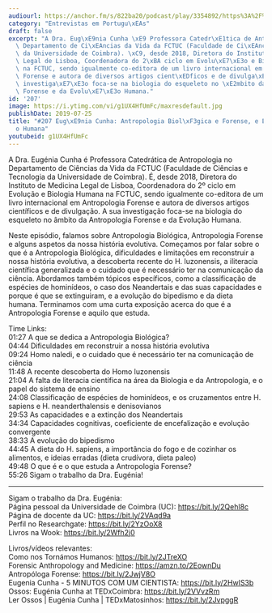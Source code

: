 ```yaml
---
audiourl: https://anchor.fm/s/822ba20/podcast/play/3354892/https%3A%2F%2Fd3ctxlq1ktw2nl.cloudfront.net%2Fproduction%2F2019-4-24%2F15848708-44100-2-6086dabb7ad87.m4a
category: "Entrevistas em Portugu\xEAs"
draft: false
excerpt: "A Dra. Eug\xE9nia Cunha \xE9 Professora Catedr\xE1tica de Antropologia no\
  \ Departamento de Ci\xEAncias da Vida da FCTUC (Faculdade de Ci\xEAncias e Tecnologia\
  \ da Universidade de Coimbra). \xC9, desde 2018, Diretora do Instituto de Medicina\
  \ Legal de Lisboa, Coordenadora do 2\xBA ciclo em Evolu\xE7\xE3o e Biologia Humana\
  \ na FCTUC, sendo igualmente co-editora de um livro internacional em Antropologia\
  \ Forense e autora de diversos artigos cient\xEDficos e de divulga\xE7\xE3o. A sua\
  \ investiga\xE7\xE3o foca-se na biologia do esqueleto no \xE2mbito da Antropologia\
  \ Forense e da Evolu\xE7\xE3o Humana."
id: '207'
image: https://i.ytimg.com/vi/g1UX4HfUmFc/maxresdefault.jpg
publishDate: 2019-07-25
title: "#207 Eug\xE9nia Cunha: Antropologia Biol\xF3gica e Forense, e Evolu\xE7\xE3\
  o Humana"
youtubeid: g1UX4HfUmFc
---
```

<div class="timelinks">

A Dra. Eugénia Cunha é Professora Catedrática de Antropologia no Departamento de Ciências da Vida da FCTUC (Faculdade de Ciências e Tecnologia da Universidade de Coimbra). É, desde 2018, Diretora do Instituto de Medicina Legal de Lisboa, Coordenadora do 2º ciclo em Evolução e Biologia Humana na FCTUC, sendo igualmente co-editora de um livro internacional em Antropologia Forense e autora de diversos artigos científicos e de divulgação. A sua investigação foca-se na biologia do esqueleto no âmbito da Antropologia Forense e da Evolução Humana.

Neste episódio, falamos sobre Antropologia Biológica, Antropologia Forense e alguns aspetos da nossa história evolutiva. Começamos por falar sobre o que é a Antropologia Biológica, dificuldades e limitações em reconstruir a nossa história evolutiva, a descoberta recente do H. luzonensis, a iliteracia científica generalizada e o cuidado que é necessário ter na comunicação da ciência. Abordamos também tópicos específicos, como a classificação de espécies de hominídeos, o caso dos Neandertais e das suas capacidades e porque é que se extinguiram, e a evolução do bipedismo e da dieta humana. Terminamos com uma curta exposição acerca do que é a Antropologia Forense e aquilo que estuda.

Time Links:  
<time>01:27</time> A que se dedica a Antropologia Biológica?  
<time>04:44</time> Dificuldades em reconstruir a nossa história evolutiva  
<time>09:24</time> Homo naledi, e o cuidado que é necessário ter na comunicação de ciência  
<time>11:48</time> A recente descoberta do Homo luzonensis     
<time>21:04</time> A falta de literacia científica na área da Biologia e da Antropologia, e o papel do sistema de ensino  
<time>24:08</time> Classificação de espécies de hominídeos, e os cruzamentos entre H. sapiens e H. neanderthalensis e denisovianos                                              
<time>29:53</time> As capacidades e a extinção dos Neandertais                                                  
<time>34:34</time> Capacidades cognitivas, coeficiente de encefalização e evolução convergente                                          
<time>38:33</time> A evolução do bipedismo  
<time>44:45</time> A dieta do H. sapiens, a importância do fogo e de cozinhar os alimentos, e ideias erradas (dieta crudívora, dieta paleo)  
<time>49:48</time> O que é e o que estuda a Antropologia Forense?                                                
<time>55:26</time> Sigam o trabalho da Dra. Eugénia!

---

Sigam o trabalho da Dra. Eugénia:  
Página pessoal da Universidade de Coimbra (UC): https://bit.ly/2Qehl8c  
Página de docente da UC: https://bit.ly/2VAqd9a  
Perfil no Researchgate: https://bit.ly/2YzOoX8  
Livros na Wook: https://bit.ly/2Wfh2j0

Livros/vídeos relevantes:  
Como nos Tornámos Humanos: https://bit.ly/2JTreXO  
Forensic Anthropology and Medicine: https://amzn.to/2EownDu  
Antropóloga Forense: https://bit.ly/2JwjV8O  
Eugenia Cunha - 5 MINUTOS COM UM CIENTISTA: https://bit.ly/2HwlS3b  
Ossos: Eugénia Cunha at TEDxCoimbra: https://bit.ly/2VVvzRm  
Ler Ossos | Eugénia Cunha | TEDxMatosinhos: https://bit.ly/2JvpggR
</div>

